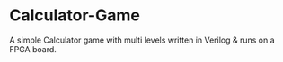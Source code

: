 # Calculator-Game
A simple Calculator game with multi levels written in Verilog & runs on a FPGA board.

